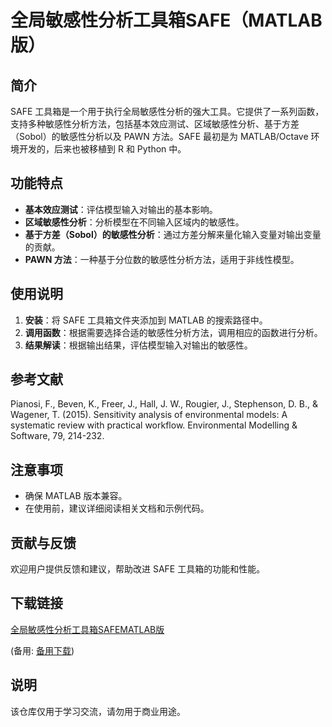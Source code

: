 # 全局敏感性分析工具箱SAFE（MATLAB版）

## 简介

SAFE 工具箱是一个用于执行全局敏感性分析的强大工具。它提供了一系列函数，支持多种敏感性分析方法，包括基本效应测试、区域敏感性分析、基于方差（Sobol）的敏感性分析以及 PAWN 方法。SAFE 最初是为 MATLAB/Octave 环境开发的，后来也被移植到 R 和 Python 中。

## 功能特点

- **基本效应测试**：评估模型输入对输出的基本影响。
- **区域敏感性分析**：分析模型在不同输入区域内的敏感性。
- **基于方差（Sobol）的敏感性分析**：通过方差分解来量化输入变量对输出变量的贡献。
- **PAWN 方法**：一种基于分位数的敏感性分析方法，适用于非线性模型。

## 使用说明

1. **安装**：将 SAFE 工具箱文件夹添加到 MATLAB 的搜索路径中。
2. **调用函数**：根据需要选择合适的敏感性分析方法，调用相应的函数进行分析。
3. **结果解读**：根据输出结果，评估模型输入对输出的敏感性。

## 参考文献

Pianosi, F., Beven, K., Freer, J., Hall, J. W., Rougier, J., Stephenson, D. B., & Wagener, T. (2015). Sensitivity analysis of environmental models: A systematic review with practical workflow. Environmental Modelling & Software, 79, 214-232.

## 注意事项

- 确保 MATLAB 版本兼容。
- 在使用前，建议详细阅读相关文档和示例代码。

## 贡献与反馈

欢迎用户提供反馈和建议，帮助改进 SAFE 工具箱的功能和性能。

## 下载链接
[全局敏感性分析工具箱SAFEMATLAB版](https://pan.quark.cn/s/fc8f60a5bf7a) 

(备用: [备用下载](https://pan.baidu.com/s/1888t9MCbnhHAPndLKv3rjw?pwd=1234))

## 说明

该仓库仅用于学习交流，请勿用于商业用途。
